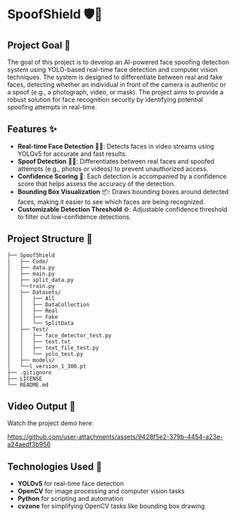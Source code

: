 # SpoofShield 🛡️🤖

## Project Goal 🎯
The goal of this project is to develop an AI-powered face spoofing detection system using YOLO-based real-time face detection and computer vision techniques. The system is designed to differentiate between real and fake faces, detecting whether an individual in front of the camera is authentic or a spoof (e.g., a photograph, video, or mask). The project aims to provide a robust solution for face recognition security by identifying potential spoofing attempts in real-time.

## Features ✨
- **Real-time Face Detection** 🕵️‍♂️: Detects faces in video streams using YOLOv5 for accurate and fast results.
- **Spoof Detection** 🚫📸: Differentiates between real faces and spoofed attempts (e.g., photos or videos) to prevent unauthorized access.
- **Confidence Scoring** 💯: Each detection is accompanied by a confidence score that helps assess the accuracy of the detection.
- **Bounding Box Visualization** 📦: Draws bounding boxes around detected faces, making it easier to see which faces are being recognized.
- **Customizable Detection Threshold** ⚙️: Adjustable confidence threshold to filter out low-confidence detections.

## Project Structure 📁
```plaintext
├── SpoofShield
|   ├── Code/
│   ├── data.py
│   ├── main.py
│   ├── split_data.py
│   └──train.py                                
│   ├── Datasets/
│   │   ├── All                   
│   │   ├── DataCollection
│   │   ├── Real
│   │   ├── Fake                     
│   │   └── SplitData
│   ├── Test/
│   │   ├── face_detector_test.py
│   │   ├── test.txt
│   │   ├── text_file_test.py
│   │   └── yolo_test.py  
│   ├── models/
│   └──l_version_1_300.pt
├── .gitignore                                                   
├── LICENSE                                   
└── README.md                                    
```
## Video Output 🎥
Watch the project demo here: 

https://github.com/user-attachments/assets/9428f5e2-379b-4454-a23e-a24aedf3b956

## Technologies Used 🚀
- **YOLOv5** for real-time face detection
- **OpenCV** for image processing and computer vision tasks
- **Python** for scripting and automation
- **cvzone** for simplifying OpenCV tasks like bounding box drawing



